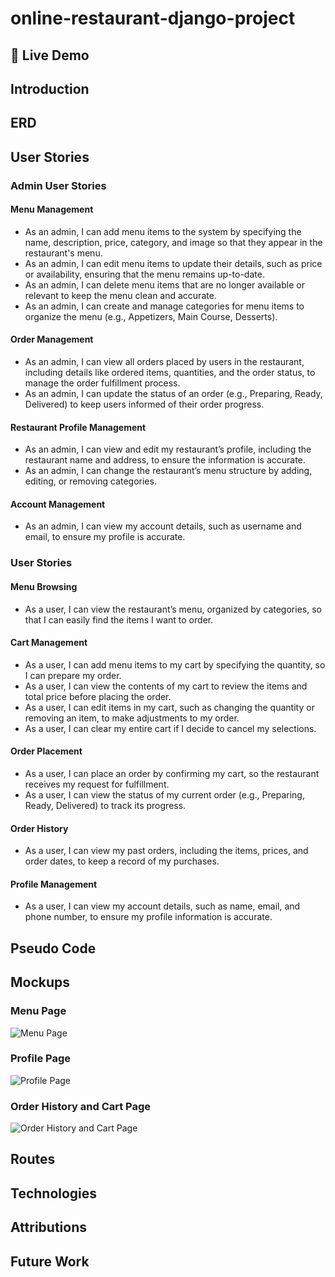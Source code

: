 # online-restaurant-django-project

## 🚀 Live Demo

## Introduction

## ERD

## User Stories
### Admin User Stories
#### Menu Management
- As an admin, I can add menu items to the system by specifying the name, description, price, category, and image so that they appear in the restaurant's menu.
- As an admin, I can edit menu items to update their details, such as price or availability, ensuring that the menu remains up-to-date.
- As an admin, I can delete menu items that are no longer available or relevant to keep the menu clean and accurate.
- As an admin, I can create and manage categories for menu items to organize the menu (e.g., Appetizers, Main Course, Desserts).
#### Order Management
- As an admin, I can view all orders placed by users in the restaurant, including details like ordered items, quantities, and the order status, to manage the order fulfillment process.
- As an admin, I can update the status of an order (e.g., Preparing, Ready, Delivered) to keep users informed of their order progress.
#### Restaurant Profile Management
- As an admin, I can view and edit my restaurant’s profile, including the restaurant name and address, to ensure the information is accurate.
- As an admin, I can change the restaurant’s menu structure by adding, editing, or removing categories.
#### Account Management
- As an admin, I can view my account details, such as username and email, to ensure my profile is accurate.


### User Stories
#### Menu Browsing
- As a user, I can view the restaurant’s menu, organized by categories, so that I can easily find the items I want to order.
#### Cart Management
- As a user, I can add menu items to my cart by specifying the quantity, so I can prepare my order.
- As a user, I can view the contents of my cart to review the items and total price before placing the order.
- As a user, I can edit items in my cart, such as changing the quantity or removing an item, to make adjustments to my order.
- As a user, I can clear my entire cart if I decide to cancel my selections.
#### Order Placement
- As a user, I can place an order by confirming my cart, so the restaurant receives my request for fulfillment.
- As a user, I can view the status of my current order (e.g., Preparing, Ready, Delivered) to track its progress.
#### Order History
- As a user, I can view my past orders, including the items, prices, and order dates, to keep a record of my purchases.
#### Profile Management
- As a user, I can view my account details, such as name, email, and phone number, to ensure my profile information is accurate.

## Pseudo Code

## Mockups
### Menu Page
![Menu Page](assets/mockups/MenuPage.jpg)
### Profile Page
![Profile Page](assets/mockups/ProfilePage.jpg)
### Order History and Cart Page
![Order History and Cart Page](assets/mockups/customPage.jpg)

## Routes

## Technologies

## Attributions

## Future Work